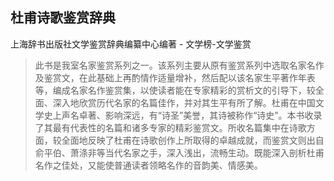 ## 杜甫诗歌鉴赏辞典

上海辞书出版社文学鉴赏辞典编纂中心编著  -  文学榜-文学鉴赏

> 此书是我室名家鉴赏系列之一。该系列主要从原有鉴赏系列中选取名家名作及鉴赏文，在此基础上再酌情作适量增补，然后配以该名家生平著作年表等，编成名家名作鉴赏集，以使读者能在专家精彩的赏析文的引导下，较全面、深入地欣赏历代名家的名篇佳作，并对其生平有所了解。杜甫在中国文学史上声名卓著、影响深远，有“诗圣”美誉，其诗被称作“诗史”。本书收录了其最有代表性的名篇和诸多专家的精彩鉴赏文。所收名篇集中在诗歌方面，较全面地反映了杜甫在诗歌创作上所取得的卓越成就，而鉴赏文则出自俞平伯、萧涤非等当代名家之手，深入浅出，流畅生动。既能深入剖析杜甫名作之佳处，又能使普通读者领略名作的音韵美、情感美。
